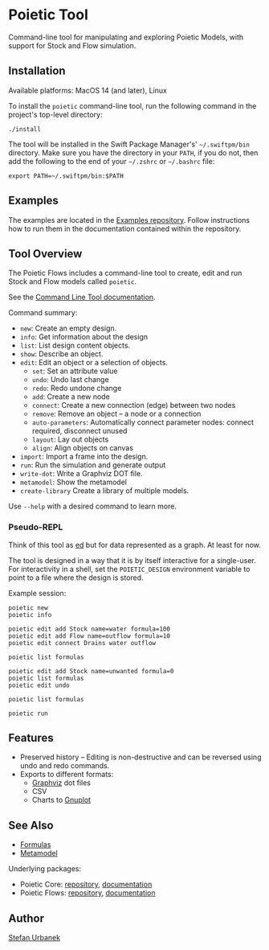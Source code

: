 # Poietic Tool

Command-line tool for manipulating and exploring Poietic Models, with support for
Stock and Flow simulation.


## Installation

Available platforms: MacOS 14 (and later), Linux

To install the `poietic` command-line tool, run the following command in the
project's top-level directory:

```
./install
```

The tool will be installed in the Swift Package Manager's' `~/.swiftpm/bin`
directory. Make sure you have the directory in your `PATH`, if you do not, then
add the following to the end of your `~/.zshrc` or `~/.bashrc` file:

```
export PATH=~/.swiftpm/bin:$PATH
```

## Examples

The examples are located in the [Examples repository](https://github.com/OpenPoiesis/PoieticExamples).
Follow instructions how to run them in the documentation contained within the
repository.


## Tool Overview

The Poietic Flows includes a command-line tool to create, edit and run
Stock and Flow models called `poietic`.

See the [Command Line Tool documentation](Docs/Tool.md).

Command summary:

- `new`: Create an empty design.
- `info`: Get information about the design
- `list`: List design content objects.
- `show`: Describe an object.
- `edit`: Edit an object or a selection of objects.
    - `set`: Set an attribute value
    - `undo`: Undo last change
    - `redo`: Redo undone change
    - `add`: Create a new node
    - `connect`: Create a new connection (edge) between two nodes
    - `remove`: Remove an object – a node or a connection
    - `auto-parameters`: Automatically connect parameter nodes: connect required, disconnect unused
    - `layout`: Lay out objects
    - `align`: Align objects on canvas
- `import`: Import a frame into the design.
- `run`: Run the simulation and generate output
- `write-dot`: Write a Graphviz DOT file.
- `metamodel`: Show the metamodel
- `create-library` Create a library of multiple models.

Use `--help` with a desired command to learn more.

### Pseudo-REPL

Think of this tool as [ed](https://en.wikipedia.org/wiki/Ed_(text_editor)) but
for data represented as a graph. At least for now.

The tool is designed in a way that it is by itself interactive for a single-user. 
For interactivity in a shell, set the `POIETIC_DESIGN` environment variable to
point to a file where the design is stored.

Example session:

```
poietic new
poietic info

poietic edit add Stock name=water formula=100
poietic edit add Flow name=outflow formula=10
poietic edit connect Drains water outflow

poietic list formulas

poietic edit add Stock name=unwanted formula=0
poietic list formulas
poietic edit undo

poietic list formulas

poietic run
```
## Features

- Preserved history – Editing is non-destructive and can be reversed
  using undo and redo commands.
- Exports to different formats:
    - [Graphviz](https://graphviz.org) dot files
    - CSV
    - Charts to [Gnuplot](http://gnuplot.info)



## See Also

- [Formulas](https://openpoiesis.github.io/PoieticFlows/documentation/poieticflows/formulas)
- [Metamodel](https://openpoiesis.github.io/PoieticFlows/documentation/poieticflows/metamodel)

Underlying packages:

- Poietic Core: [repository](https://github.com/openpoiesis/PoieticCore),
  [documentation](https://openpoiesis.github.io/PoieticCore/documentation/poieticcore/)
- Poietic Flows: [repository](https://github.com/openpoiesis/PoieticFlows),
  [documentation](https://openpoiesis.github.io/PoieticFlows/documentation/poieticflows/)


## Author

[Stefan Urbanek](mailto:stefan.urbanek@gmail.com)
